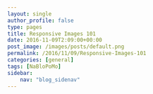 ```yaml
---
layout: single
author_profile: false
type: pages
title: Responsive Images 101
date: 2016-11-09T2:09:00+00:00
post_image: /images/posts/default.png
permalink: /2016/11/09/Responsive-Images-101
categories: [general]
tags: [NaBloPoMo]
sidebar:
    nav: "blog_sidenav"
---
```


